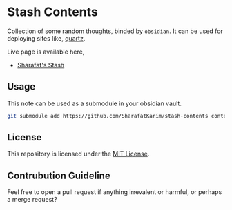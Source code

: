 # Stash Contents

Collection of some random thoughts, binded by `obsidian`. It can be used for deploying sites like, [quartz](https://quartz.jzhao.xyz/).

Live page is available here,

- [Sharafat's Stash](https://sharafat.is-a.dev/stash/)

## Usage

This note can be used as a submodule in your obsidian vault.

```bash
git submodule add https://github.com/SharafatKarim/stash-contents contents
```

## License

This repository is licensed under the [MIT License](LICENSE).

## Contrubution Guideline

Feel free to open a pull request if anything irrevalent or harmful, or perhaps a merge request?
